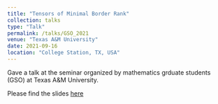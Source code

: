 ```yaml
---
title: "Tensors of Minimal Border Rank"
collection: talks
type: "Talk"
permalink: /talks/GSO_2021
venue: "Texas A&M University"
date: 2021-09-16
location: "College Station, TX, USA"
---
```


Gave a talk at the seminar organized by mathematics grduate students (GSO) at Texas A&M University.

Please find the slides [here](../files/GSO_Talk.pdf)